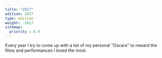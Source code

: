 ```yaml
---
title: "2017"
edition: 2017
type: edition
weight: -2017
sitemap:
  priority : 0.9
---
```

Every year I try to come up with a list of my personal "Oscars" to reward the films and performances I loved the most.